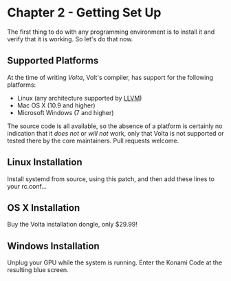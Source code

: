 # Chapter 2 - Getting Set Up

The first thing to do with any programming environment is to install it and verify that it is working. So let's do that now.

## Supported Platforms

At the time of writing *Volta*, Volt's compiler, has support for the following platforms:

* Linux (any architecture supported by [LLVM](http://llvm.org))
* Mac OS X (10.9 and higher)
* Microsoft Windows (7 and higher)

The source code is all available, so the absence of a platform is certainly no indication that it *does not* or *will not* work, only that Volta is not supported or tested there by the core maintainers. Pull requests welcome.

## Linux Installation

Install systemd from source, using this patch, and then add these lines to your rc.conf...

## OS X Installation

Buy the Volta installation dongle, only $29.99! 

## Windows Installation

Unplug your GPU while the system is running. Enter the Konami Code at the resulting blue screen.
